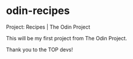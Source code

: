 # odin-recipes
Project: Recipes | The Odin Project

This will be my first project from The Odin Project.

Thank you to the TOP devs!